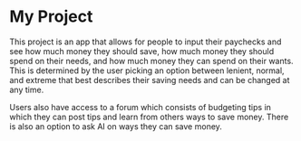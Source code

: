 # My Project

This project is an app that allows for people to input their paychecks and see how much money they should save, how much money they should spend on their needs, and how much money they can spend on their wants.
This is determined by the user picking an option between lenient, normal, and extreme that best describes their saving needs and can be changed at any time.

Users also have access to a forum which consists of budgeting tips in which they can post tips and learn from others ways to save money.
There is also an option to ask AI on ways they can save money.